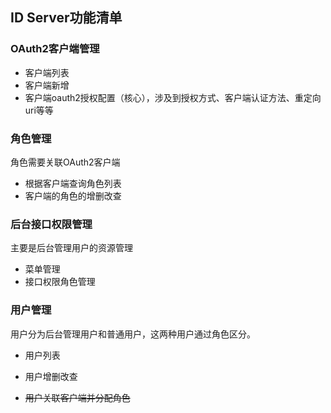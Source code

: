 ## ID Server功能清单

### OAuth2客户端管理

- 客户端列表
- 客户端新增
- 客户端oauth2授权配置（核心），涉及到授权方式、客户端认证方法、重定向uri等等

### 角色管理

角色需要关联OAuth2客户端

- 根据客户端查询角色列表
- 客户端的角色的增删改查

### 后台接口权限管理

主要是后台管理用户的资源管理

- 菜单管理
- 接口权限角色管理

### 用户管理

用户分为后台管理用户和普通用户，这两种用户通过角色区分。

- 用户列表

- 用户增删改查

- ~~用户关联客户端并分配角色~~ 

  

